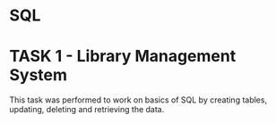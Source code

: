 # SQL
# TASK 1 - Library Management System
This task was performed to work on basics of SQL by creating tables, updating, deleting and retrieving the data.
